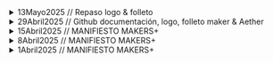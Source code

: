 <details>
  <summary>13Mayo2025 // Repaso logo & folleto </summary>
  Asistentes: Olga, Valentín, José & Flor


  ### En proceso :: AETHER


  1. Documentación actual añadir: esquema caja y planos y esquema simple de conexiones
  2.  Esquema nuevo de conexiones pasando ESP32
  3.  Estructura se mantienede. Re-hacer símbolos con CNC 
  4.  Trabar re-diseño de las pulseras 
  5.  Eliminar maquina de estados de unity. Pasamos todo a ESP32
  6.  Se podría plantear una web para controlar remoto 
  7. Testing 


  - Definir roles en base a nuevo diseño de la experiencia
  - Luis electrónica 



  ### Next Steps
  - Flor: hacer prueba impresión folleto (A3)
  - Olga: propuesta logo 
  -  Aether :: Continuamos con next phase (re-hacer logica unity, pulseras, etc.)
  - Próxima sesión :: Luis compartir funcionamiento pulseras. 
  - También podemos hacer un "taller", para hacer entre todos un "Hello World" con ESP32 + WS
  </details> 


<details>
  <summary>29Abril2025 // Github documentación, logo, folleto maker & Aether </summary>
  Asistentes: Luis, Olga, Valentín, José & Flor
  
  #### Estructura Github 
  Para documentar, todos de acuerdo. Mantenemos formato, y vamos modificando a medida que avancemos en el proyecto. 
  
  #### Logo & Folleto Makers+
  - Olga dos propuestas diferentes
  Nos gusta mas la propuesta 1 (logo texto en colores post-it). Comentamos que parece algo infantil, y algunos retoques. 
  - Folleto Valentín + Logo
    Nos parece algo "duro", la paleta de colores no convence
  - ¿Quién es Makers+?
  
  - Intermedio entre la propuesta 1 de Olga y la "M" de Valentín 
  - Probar usar "plus" en vez de "+" 
  - Que incluya "Makers", la palabra
  - Versión ampliada, formal y reducida

  #### Aether 
  - Documentar las interfaces y el flujo de la aplicación. Sobretodo para saber las comunicaciones entre sistemas y poder crear una nueva versión más accesible a todos. 
  - Una vez documentado, sesión de trabajo para definir nuevo sistema (ESP32? quitar unity? Todo mqtt? sin mini PC) 
    
   
  ### Next Steps
  - Olga & Valentín intercambian archivos de logo, y generar nueva propuestas en base a feedback
  - Folleto, ponemos paleta de colores de Olga (Monogram & Helvetica son las tipografías del folleto) 
  - Seguimos con Aether como proyecto, que quede funcional 
  - Documentar Aether: 
    - Lo físico 
    - Logíca (repo brain) 
    - Submodulos los repos que ya existen

  - Se plantea que los últimos 30min de las próximas sesiones sea para proponer ideas: de proyectos, charlas, ... ("hechar globos")

  
</details>



<details>
  <summary>15Abril2025 // MANIFIESTO MAKERS+</summary>
  Asistentes: Luis, Olga, Valentín, José & Flor
  
  Olga comparte una propuesta para el manifiesto, recogiendo todo lo hablado en las sesiones anteriores. 

  ### Next Steps
  Compartimos ideas para diseñar un logo de Makers+ y crear un fanzine del manifiesto. Por un lado Valentín hará una propuesta gráfica, y Flor documentará lo realizado    en estas sesiones en Github. 

  En las siguientes sesiones empezaremos a definir los siguientes pasos para el proyecto "Aether". 

  ### Registro sesión
  
  ![Intro](https://github.com/user-attachments/assets/254b54d4-491c-4da0-822c-9451add5d0df)
  ![PropositoComun](https://github.com/user-attachments/assets/639c173b-8c51-4d8a-a130-f9b79de8a4d4)
  ![ValoresYPrincipios](https://github.com/user-attachments/assets/56cb9efa-b88b-45bf-88de-73518e06c2eb)
  ![ModoCreacionYExperimentacion](https://github.com/user-attachments/assets/971e779d-a8ea-4795-b4f2-7772a29f57bc)
  ![RelacionConLaTecnologiaYElConocimiento](https://github.com/user-attachments/assets/70773964-9e0b-43a6-ae24-17c83af22c69)
  ![CuidadoGrupoYComunidad](https://github.com/user-attachments/assets/a3e1b58f-e41c-4136-85f4-dc56cae6688b)
  ![ImpactoYRelacionConElEntorno](https://github.com/user-attachments/assets/9569155f-8834-4494-af8c-38c717fd4b8e)
  ![RitualesYCulturaInterna](https://github.com/user-attachments/assets/6d2efe85-17ac-4f80-80d2-216045dba9f0)
  ![Cierre](https://github.com/user-attachments/assets/dd190f37-0a19-4c86-b5a7-4d307e7867f6)

  

</details>



<details>
<summary>8Abril2025 // MANIFIESTO MAKERS+</summary>
Asistentes: Luis, Olga, José & Flor

Actividad para reflexionar conjuntamente sobre la definición del Manifiesto de Makers+

### Registro sesión
![1PropositoComun](https://github.com/user-attachments/assets/2f6343a4-3a6e-40a9-8cdc-c640aace8b24)
![2ValoresYPrincipios](https://github.com/user-attachments/assets/debd811d-00e2-4084-8380-a02ddca52012)
![3ModoDeCreacionYExperimentacion](https://github.com/user-attachments/assets/f92812b7-1dd2-42e6-a8ec-dedff6e1c027)
![4RelacionConElConocimientoYLaTecnologia](https://github.com/user-attachments/assets/30ee0a2e-f9c3-45b5-b8c2-955978e469b4)
![5CuidadoDelGrupoYComunidad](https://github.com/user-attachments/assets/4b936ca3-3f92-48b5-8183-d90b9223839c)
![6ImpactoYRelacionConElEntorno](https://github.com/user-attachments/assets/71993b74-426d-4fc4-a493-a4de515c3f90)
![7RitualesCulturaInterna](https://github.com/user-attachments/assets/3ef01d83-a6fc-417a-bfe8-7f927f8fe532)

</details>


<details>
<summary>1Abril2025 // MANIFIESTO MAKERS+</summary>
Asistentes: Luis, Olga, José & Flor

### ⚡️¿Qué somos hoy? ¿Cómo nos reconocemos como grupo?⚡️
¿Qué actividades o momentos nos han hecho sentir que esto “sí es Makers+”?

Momentos como:

- Botar ideas sobre cómo lograr algo, qué herramientas usaríamos, etc.

Jose: Cuando nos hemos propuesto hacer cosas y las hemos hecho. Resolver problemas. Involucrar tecnología. El armado de la caja fue super-maker.
Flor: Al principio, crear el concepto juntos y conocernos. Decir mostrar el proceso como algo WIP, e identificarnos con los valores del Manifiesto Maker.
Olga: Reuniones de exploración fueron muy constructivas, cuando nos causó la chispa de crear cosas.

¿Qué habilidades, saberes o herramientas hemos puesto más en juego hasta ahora?

- Circuitos basados en Arduino Nano y ESP32
- Síntesis multimedia con Unity
- Métodos de fabricación con madera
- Lenguajes C#, C++ y RustD
- Narrativa a través de objetos evocativos

Jose: Los saberes tecnológicos.
Flor: Cuando nos centramos en el proyecto, nos enfocamos mucho en lo técnico y se nos olvidó jugar y explorar.
Olga: Aplicar teoría de juegos para diseñar la experiencia, la conexión de lo audiovisual 11

¿Qué tipo de decisiones hemos tomado juntos? ¿Cómo las hemos tomado?

- Ideas de qué hacer y cómo, en su mayoría las hemos tomado discutiendo, buscando consenso.
- Decisiones sobre cuándo lograr qué, si bien han tenido varias un consenso, otras se han tomado verticalmente.

Olga: la idea final de lo que haríamos, y cómo manejaríamos los conflictos

¿Qué frustraciones o bloqueos hemos tenido? ¿Qué nos ha faltado?

- Niveles distintos de compromiso con los acuerdos o fechas acordadas
- Expectativas diferentes sobre lo que cada quien hace, seguramente debido a fallas de comunicación

Jose: No haber definido los límites y planificar sobre eso. En vez de lo que hicimos: tratar de ceñirnos a una meta fija.
Flor: La parte técnica faltó más compartirse, para llevar mejor las frustraciones propias del desarrollo de tecnologías.
Olga: Fue problemático no haber definido manejo de imprevistos. El manejo del tiempo fue muy laxo también. Sería bueno construir nuestro banco propio de herramientas.

¿Cuáles han sido nuestras formas de divertirnos o cuidarnos en el proceso?

- Las reuniones que hemos decidido hacer en espacios diferentes (e.j. la hamburguesería o la cafetería de al lado de Askaha) han sido refrescantes.

Flor: las comidas! Y si viene gente nueva, incluirles en la dinámica de "ser personas antes que ejecutores de un proyecto"
Olga: el poder encontrarnos aparte del momento técnico de ponernos a cacharrear

#### Conclusión

Tenemos palabras clave en común:
- Sabernos en un continuo WIP.
- Ceñirnos al Manifiesto Maker para evitar perdernos.
- Nos falta documentar nuestros hechos, según el precepto "compartir" del Manifiesto Maker.

### ✨¿Qué queremos ser a partir de ahora?✨

¿Qué tipo de proyectos o acciones queremos priorizar en estos meses?

- Documentar Aether y avanzarlo para llevarlo a un siguiente nivel, y que contribuya a nuestro acervo de proyectos.

Olga: Documentar Aether, definir siguientes pasos. Luego, definir las charlas para darnos a conocer.
Flor: Quiere ayudar con la construcción de comunidad, documentar los proyectos, y estar en la parte conceptual de los proyectos. Deberíamos iniciar el repositorio de documentación.

¿Qué papel queremos que tenga Makers+ en Akasha o fuera de Akasha?

Olga: Que seamos el espacio de exaltación de la cultura hacker & maker.
Jose: la instauración de la CNC ha dado para que Carmen promueva Akasha como un Fab.

¿Qué tipo de impacto buscamos generar (social, artístico, personal, comunitario)?

- Busco en el grupo la oportunidad de hacer cosas sin responder a la dinámica transaccional del resto del día a día (p.ej. el trabajo).

Flor: Debería ir en la línea de Akasha. Hay que tener presente el enfoque comunitario.
Jose: Al estar gestado dentro de Akasha, deberíamos tener una orientación social importante. Bien sea en la concepción de un proyecto, o en el uso final del mismo.
Olga: Todo tiene que ver con Arte, entonces todo proyecto debe tener ese componente.

¿Queremos crecer como colectivo? ¿Qué tipo de personas nos gustaría incorporar?

Olga: la experiencia de mi otro Hackerspace me deja que es saludable una partición del grupo entre "core" y "no-core", que busca mantener el nivel de compromiso de los miembros. Los miembros no-core tendrían un "periodo de prueba" luego del cual se ofrece hacer parte del core.

Flor: Cómo podemos equilibrar los compromisos con el juego y la exploración libre? Hacer un meetup maker como espacio abierto, para venir a cacharrear libremente. De pronto en ese día, hay un invitado que da una charla de un tema, y luego se deja el espacio libre.
Olga: Sería bueno hacer una actividad "Ikigai Maker".
Jose: Esto hacerse como una actividad formal desde Akasha. Tipo un "Open Maker Day".

¿Cómo podemos equilibrar el juego, la creación libre y los objetivos colectivos?

Flor: Tener esas reuniones de exploración libre, pueden ser aparte de las reuniones regulares del core.
Jose: Podemos tener sesiones donde alguno de nosotros explica algo que ha hecho, como socialización de proyecto.

### 🌈¿Qué necesitamos para funcionar mejor?🌈

¿Qué acuerdos mínimos necesitamos como grupo? (Ej. presencia, comunicación, compromisos, formas de decisión…)

Olga: Retomemos la idea de "líneas de mando" que Jose propuso en algún momento. p.ej. cuando haya una decisión crítica/urgente que tomar, o si no hay consenso posible, tener definido quién decide verticalmente. Dentro del core, podría ser Jose por estar en contacto directo y contínuo con Carmen.
Flor: La comunicación con Carmen es limitada
Olga: Con Carmen, sólo funciona lo que se hable en directo.
Flor: Deberíamos hacerle un reporte mensual a Carmen para que esté enterado.

¿Cómo podemos organizarnos sin perder libertad ni espontaneidad?

Olga: Debemos definir mínimos esperados de participación, tales como: si no podrás asistir a una reunión y estamos esperando tu aporte (p.ej. tienes tarea), avisa con anticipación si no podrás asistir.

¿Qué tipo de apoyo o recursos (tiempo, espacio, materiales, roles) necesitamos definir?

Olga: debemos definir roles para poder redirigir preguntas de externos, a miembros del grupo o Akasha.
Jose: Podemos usar el repo para documentar la definición de roles
Flor: Debemos ser explícitos en los recursos que necesitamos para el proyecto.

¿Qué tipo de apoyo o recursos (tiempo, espacio, materiales, roles) cada uno puede aportar?

- tiempo, algunos componentes electrónicos, mi esfuerzo.

Jose: tiempo, compromiso y conocimiento.
Olga: estructuración del equipo, organización de los esfuerzos, planeación de proyecto y dirección creativa.

¿Estamos abiertos a dividirnos en subgrupos o roles según los intereses?

En este momento no tiene sentido subdividirnos.

### 🌱 ¿Qué valores reales compartimos? 🌱

¿Qué palabras clave definen nuestras prácticas y vínculos?

- pasión y compromiso

Olga: Puesta en común, Pasión por crear, miradas del mundo
Flor: experiencias diversas y miradas complementarias
Jose: Pasión e intereses compartidos

¿Qué es lo que nos motiva a seguir reuniéndonos?

- el poder crear juntos y hacer amigos

Olga: descubrir nuevas formas, la amistad, creación colectiva
Jose: esta actividad nos da la sensación de poder crear algo grande. La curiosidad puede ser incluso más fundamental que la pasión.
Flor: la creación colectiva desde nuevas miradas. Poder escuchar y observar para adquirir conocimientos.

¿Cómo queremos que se sienta alguien nuevo al unirse al grupo?

Jose: Que se sienta escuchad@
Olga: en HackBo, ha sido importante la continuidad de las actividades y los compromisos, pues eso permite que las personas se quieran involucrar a largo plazo.
Flor: los del Convent de Sant Agusti tienen claro el trabajo con el Manifiesto Maker

¿Qué valores nos diferencian de otros colectivos o espacios makers?

Flor: El que combinamos origenes diversos (no somos solo gente de tech)

</details>

